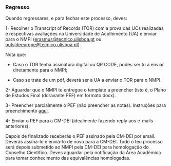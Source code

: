### Regresso
Quando regressares, e para fechar este processo, deves:

1- Recolher o Transcript of Records (TOR) com a prova das UCs realizadas e respectivas avaliações na Universidade de Acolhimento (UA) e enviar para o NMPI (erasmus@tecnico.ulisboa.pt ou outsideeurope@tecnico.ulisboa.pt).

Nota que:
- Caso o TOR tenha assinatura digital ou QR CODE, podes ser tu a enviar
diretamente para o NMPI;

- Caso se trate de um pdf, deverá ser a UA a enviar o TOR para o NMPI.

2- Aguardar que o NMPI te entregue o template a preencher (isto é, o Plano de Estudos Final (doravante PEF) em formato docx).

3- Preencher parcialmente o PEF (não preencher as notas). Instruções para preenchimento [aqui](./PEF.pdf).

4- Enviar o PEF para a CM-DEI (idealmente fazendo reply aos e-mails anteriores).

Depois de finalizado receberás o PEF assinado pela CM-DEI por email. Deverás assiná-lo e enviá-lo de novo para a CM-DEI. Todo o teu processo será depois submetido ao NMPI pela CM-DEI para homologação do Conselho Científico. Deves aguardar pela notificação da Área Académica para tomar conhecimento das equivalências homologadas.
